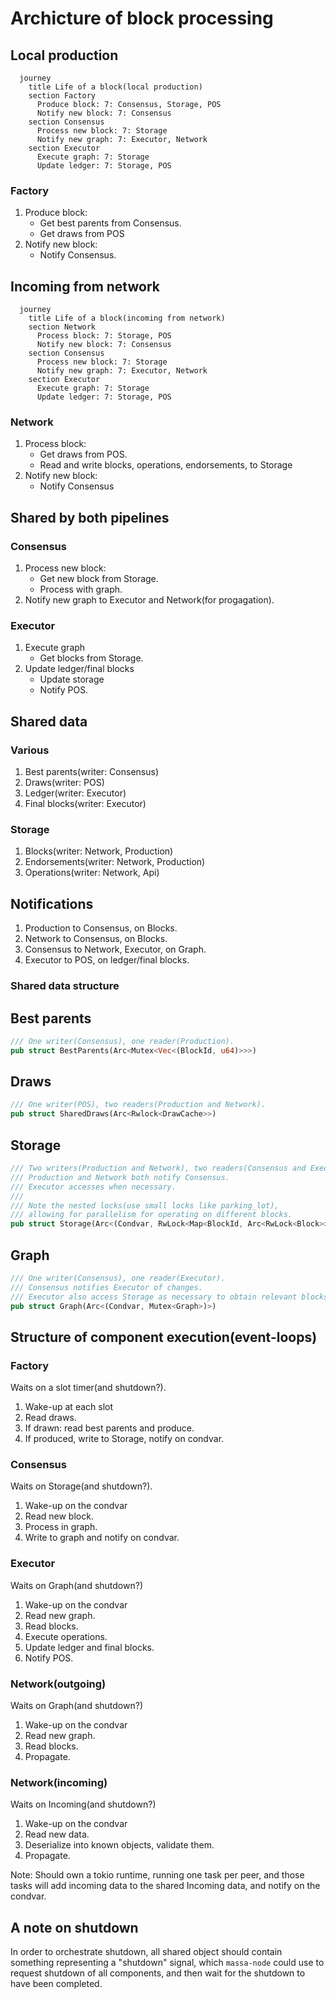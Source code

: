# Archicture of block processing

## Local production

```mermaid
  journey
    title Life of a block(local production)
    section Factory
      Produce block: 7: Consensus, Storage, POS
      Notify new block: 7: Consensus
    section Consensus
      Process new block: 7: Storage
      Notify new graph: 7: Executor, Network
    section Executor
      Execute graph: 7: Storage
      Update ledger: 7: Storage, POS
```

### Factory

1. Produce block:
    - Get best parents from Consensus.
    - Get draws from POS
2. Notify new block:
    - Notify Consensus.
    
## Incoming from network

```mermaid
  journey
    title Life of a block(incoming from network)
    section Network
      Process block: 7: Storage, POS
      Notify new block: 7: Consensus
    section Consensus
      Process new block: 7: Storage
      Notify new graph: 7: Executor, Network
    section Executor
      Execute graph: 7: Storage
      Update ledger: 7: Storage, POS
```

### Network

1. Process block:
    - Get draws from POS.
    - Read and write blocks, operations, endorsements, to Storage
2. Notify new block:
    - Notify Consensus

## Shared by both pipelines

### Consensus
1. Process new block:
    - Get new block from Storage.
    - Process with graph.
2. Notify new graph to Executor and Network(for progagation).

### Executor
1. Execute graph
    - Get blocks from Storage.
2. Update ledger/final blocks
    - Update storage
    - Notify POS.
    
## Shared data

### Various
1. Best parents(writer: Consensus)
2. Draws(writer: POS)
3. Ledger(writer: Executor)
4. Final blocks(writer: Executor)

### Storage
1. Blocks(writer: Network, Production)
2. Endorsements(writer: Network, Production)
3. Operations(writer: Network, Api)

## Notifications

1. Production to Consensus, on Blocks.
2. Network to Consensus, on Blocks.
3. Consensus to Network, Executor, on Graph.
3. Executor to POS, on ledger/final blocks.


### Shared data structure

## Best parents

```rust
/// One writer(Consensus), one reader(Production).
pub struct BestParents(Arc<Mutex<Vec<(BlockId, u64)>>>) 
```

## Draws
```rust
/// One writer(POS), two readers(Production and Network).
pub struct SharedDraws(Arc<Rwlock<DrawCache>>) 
```

## Storage
```rust
/// Two writers(Production and Network), two readers(Consensus and Executor).
/// Production and Network both notify Consensus.
/// Executor accesses when necessary.
///
/// Note the nested locks(use small locks like parking_lot), 
/// allowing for parallelism for operating on different blocks.
pub struct Storage(Arc<(Condvar, RwLock<Map<BlockId, Arc<RwLock<Block>>>>)>)
```

## Graph
```rust
/// One writer(Consensus), one reader(Executor).
/// Consensus notifies Executor of changes. 
/// Executor also access Storage as necessary to obtain relevant blocks.
pub struct Graph(Arc<(Condvar, Mutex<Graph>)>)
```

## Structure of component execution(event-loops)

### Factory
Waits on a slot timer(and shutdown?).

1. Wake-up at each slot
2. Read draws.
3. If drawn: read best parents and produce.
4. If produced, write to Storage, notify on condvar.

### Consensus
Waits on Storage(and shutdown?).

1. Wake-up on the condvar
2. Read new block.
3. Process in graph.
4. Write to graph and notify on condvar.

### Executor
Waits on Graph(and shutdown?)
1. Wake-up on the condvar
2. Read new graph.
3. Read blocks.
4. Execute operations.
5. Update ledger and final blocks.
6. Notify POS.

### Network(outgoing)
Waits on Graph(and shutdown?)
1. Wake-up on the condvar
2. Read new graph.
3. Read blocks.
4. Propagate.

### Network(incoming)
Waits on Incoming(and shutdown?)
1. Wake-up on the condvar
2. Read new data.
3. Deserialize into known objects, validate them.
4. Propagate.

Note: Should own a tokio runtime, running one task per peer, and those tasks will add incoming data to the shared Incoming data, and notify on the condvar. 

## A note on shutdown

In order to orchestrate shutdown, all shared object should contain something representing a "shutdown" signal, which `massa-node` could use to request shutdown of all components, and then wait for the shutdown to have been completed. 
